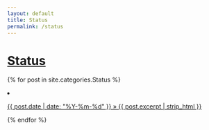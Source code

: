 ```yaml
---
layout: default
title: Status
permalink: /status
---
```


# [Status](/status)
{% for post in site.categories.Status %}
  <li><a href="{{ post.url }}">
    <p>{{ post.date | date: "%Y-%m-%d" }} » {{ post.excerpt | strip_html }}</p>
  </a></li>
{% endfor %}